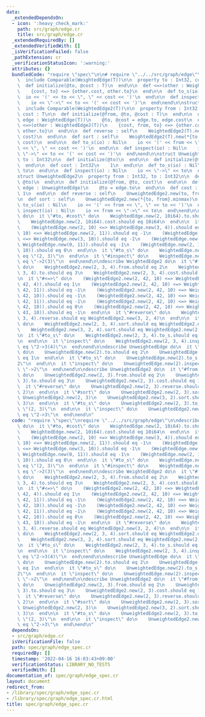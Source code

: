 ```yaml
---
data:
  _extendedDependsOn:
  - icon: ':heavy_check_mark:'
    path: src/graph/edge.cr
    title: src/graph/edge.cr
  _extendedRequiredBy: []
  _extendedVerifiedWith: []
  _isVerificationFailed: false
  _pathExtension: cr
  _verificationStatusIcon: ':warning:'
  attributes: {}
  bundledCode: "require \"spec\"\n\n# require \"../../src/graph/edge\"\nstruct WeightedEdge(T)\n\
    \  include Comparable(WeightedEdge(T))\n\n  property to : Int32, cost : T\n\n\
    \  def initialize(@to, @cost : T)\n  end\n\n  def <=>(other : WeightedEdge(T))\n\
    \    {cost, to} <=> {other.cost, other.to}\n  end\n\n  def to_s(io) : Nil\n  \
    \  io << '(' << to << \", \" << cost << ')'\n  end\n\n  def inspect(io) : Nil\n\
    \    io << \"->\" << to << '(' << cost << ')'\n  end\nend\n\nstruct WeightedEdge2(T)\n\
    \  include Comparable(WeightedEdge2(T))\n\n  property from : Int32, to : Int32,\
    \ cost : T\n\n  def initialize(@from, @to, @cost : T)\n  end\n\n  def initialize(@from,\
    \ edge : WeightedEdge(T))\n    @to, @cost = edge.to, edge.cost\n  end\n\n  def\
    \ <=>(other : WeightedEdge2(T))\n    {cost, from, to} <=> {other.cost, other.from,\
    \ other.to}\n  end\n\n  def reverse : self\n    WeightedEdge2(T).new(to, from,\
    \ cost)\n  end\n\n  def sort : self\n    WeightedEdge2(T).new(*{to, from}.minmax,\
    \ cost)\n  end\n\n  def to_s(io) : Nil\n    io << '(' << from << \", \" << to\
    \ << \", \" << cost << ')'\n  end\n\n  def inspect(io) : Nil\n    io << from <<\
    \ \"->\" << to << '(' << cost << ')'\n  end\nend\n\nstruct UnweightedEdge\n  property\
    \ to : Int32\n\n  def initialize(@to)\n  end\n\n  def initialize(@to, cost)\n\
    \  end\n\n  def cost : Int32\n    1\n  end\n\n  def to_s(io) : Nil\n    io <<\
    \ to\n  end\n\n  def inspect(io) : Nil\n    io << \"->\" << to\n  end\nend\n\n\
    struct UnweightedEdge2\n  property from : Int32, to : Int32\n\n  def initialize(@from,\
    \ @to)\n  end\n\n  def initialize(@from, @to, cost)\n  end\n\n  def initialize(@from,\
    \ edge : UnweightedEdge)\n    @to = edge.to\n  end\n\n  def cost : Int32\n   \
    \ 1\n  end\n\n  def reverse : self\n    UnweightedEdge2.new(to, from)\n  end\n\
    \n  def sort : self\n    UnweightedEdge2.new(*{to, from}.minmax)\n  end\n\n  def\
    \ to_s(io) : Nil\n    io << '(' << from << \", \" << to << ')'\n  end\n\n  def\
    \ inspect(io) : Nil\n    io << from << \"->\" << to\n  end\nend\n\ndescribe WeightedEdge\
    \ do\n  it \"#to, #cost\" do\n    WeightedEdge.new(2, 10i64).to.should eq 2\n\
    \    WeightedEdge.new(2, 10i64).cost.should eq 10i64\n  end\n\n  it \"#<=>\" do\n\
    \    (WeightedEdge.new(2, 10) <=> WeightedEdge.new(3, 4)).should eq 1\n    (WeightedEdge.new(2,\
    \ 10) <=> WeightedEdge.new(2, 11)).should eq -1\n    (WeightedEdge.new(2, 10)\
    \ <=> WeightedEdge.new(3, 10)).should eq -1\n    (WeightedEdge.new(2, 10) <=>\
    \ WeightedEdge.new(0, 11)).should eq -1\n    (WeightedEdge.new(2, 10) <=> WeightedEdge.new(2,\
    \ 10)).should eq 0\n  end\n\n  it \"#to_s\" do\n    WeightedEdge.new(2, 3).to_s.should\
    \ eq \"(2, 3)\"\n  end\n\n  it \"#inspect\" do\n    WeightedEdge.new(2, 3).inspect.should\
    \ eq \"->2(3)\"\n  end\nend\n\ndescribe WeightedEdge2 do\n  it \"#from, #to, #cost\"\
    \ do\n    WeightedEdge2.new(2, 3, 4).from.should eq 2\n    WeightedEdge2.new(2,\
    \ 3, 4).to.should eq 3\n    WeightedEdge2.new(2, 3, 4).cost.should eq 4\n  end\n\
    \n  it \"#<=>\" do\n    (WeightedEdge2.new(2, 42, 10) <=> WeightedEdge2.new(3,\
    \ 42, 4)).should eq 1\n    (WeightedEdge2.new(2, 42, 10) <=> WeightedEdge2.new(2,\
    \ 42, 11)).should eq -1\n    (WeightedEdge2.new(2, 42, 10) <=> WeightedEdge2.new(3,\
    \ 42, 10)).should eq -1\n    (WeightedEdge2.new(2, 42, 10) <=> WeightedEdge2.new(0,\
    \ 42, 11)).should eq -1\n    (WeightedEdge2.new(2, 42, 10) <=> WeightedEdge2.new(2,\
    \ 42, 10)).should eq 0\n    (WeightedEdge2.new(2, 42, 10) <=> WeightedEdge2.new(2,\
    \ 43, 10)).should eq -1\n  end\n\n  it \"#reverse\" do\n    WeightedEdge2.new(2,\
    \ 3, 4).reverse.should eq WeightedEdge2.new(3, 2, 4)\n  end\n\n  it \"#sort\"\
    \ do\n    WeightedEdge2.new(2, 3, 4).sort.should eq WeightedEdge2.new(2, 3, 4)\n\
    \    WeightedEdge2.new(3, 2, 4).sort.should eq WeightedEdge2.new(2, 3, 4)\n  end\n\
    \n  it \"#to_s\" do\n    WeightedEdge2.new(2, 3, 4).to_s.should eq \"(2, 3, 4)\"\
    \n  end\n\n  it \"inspect\" do\n    WeightedEdge2.new(2, 3, 4).inspect.should\
    \ eq \"2->3(4)\"\n  end\nend\n\ndescribe UnweightedEdge do\n  it \"#to, #cost\"\
    \ do\n    UnweightedEdge.new(2).to.should eq 2\n    UnweightedEdge.new(2).cost.should\
    \ eq 1\n  end\n\n  it \"#to_s\" do\n    UnweightedEdge.new(2).to_s.should eq \"\
    2\"\n  end\n\n  it \"inspect\" do\n    UnweightedEdge.new(2).inspect.should eq\
    \ \"->2\"\n  end\nend\n\ndescribe UnweightedEdge2 do\n  it \"#from, #to, #cost\"\
    \ do\n    UnweightedEdge2.new(2, 3).from.should eq 2\n    UnweightedEdge2.new(2,\
    \ 3).to.should eq 3\n    UnweightedEdge2.new(2, 3).cost.should eq 1\n  end\n\n\
    \  it \"#reverse\" do\n    UnweightedEdge2.new(2, 3).reverse.should eq UnweightedEdge2.new(3,\
    \ 2)\n  end\n\n  it \"#sort\" do\n    UnweightedEdge2.new(2, 3).sort.should eq\
    \ UnweightedEdge2.new(2, 3)\n    UnweightedEdge2.new(3, 2).sort.should eq UnweightedEdge2.new(2,\
    \ 3)\n  end\n\n  it \"#to_s\" do\n    UnweightedEdge2.new(2, 3).to_s.should eq\
    \ \"(2, 3)\"\n  end\n\n  it \"inspect\" do\n    UnweightedEdge2.new(2, 3).inspect.should\
    \ eq \"2->3\"\n  end\nend\n"
  code: "require \"spec\"\nrequire \"../../src/graph/edge\"\n\ndescribe WeightedEdge\
    \ do\n  it \"#to, #cost\" do\n    WeightedEdge.new(2, 10i64).to.should eq 2\n\
    \    WeightedEdge.new(2, 10i64).cost.should eq 10i64\n  end\n\n  it \"#<=>\" do\n\
    \    (WeightedEdge.new(2, 10) <=> WeightedEdge.new(3, 4)).should eq 1\n    (WeightedEdge.new(2,\
    \ 10) <=> WeightedEdge.new(2, 11)).should eq -1\n    (WeightedEdge.new(2, 10)\
    \ <=> WeightedEdge.new(3, 10)).should eq -1\n    (WeightedEdge.new(2, 10) <=>\
    \ WeightedEdge.new(0, 11)).should eq -1\n    (WeightedEdge.new(2, 10) <=> WeightedEdge.new(2,\
    \ 10)).should eq 0\n  end\n\n  it \"#to_s\" do\n    WeightedEdge.new(2, 3).to_s.should\
    \ eq \"(2, 3)\"\n  end\n\n  it \"#inspect\" do\n    WeightedEdge.new(2, 3).inspect.should\
    \ eq \"->2(3)\"\n  end\nend\n\ndescribe WeightedEdge2 do\n  it \"#from, #to, #cost\"\
    \ do\n    WeightedEdge2.new(2, 3, 4).from.should eq 2\n    WeightedEdge2.new(2,\
    \ 3, 4).to.should eq 3\n    WeightedEdge2.new(2, 3, 4).cost.should eq 4\n  end\n\
    \n  it \"#<=>\" do\n    (WeightedEdge2.new(2, 42, 10) <=> WeightedEdge2.new(3,\
    \ 42, 4)).should eq 1\n    (WeightedEdge2.new(2, 42, 10) <=> WeightedEdge2.new(2,\
    \ 42, 11)).should eq -1\n    (WeightedEdge2.new(2, 42, 10) <=> WeightedEdge2.new(3,\
    \ 42, 10)).should eq -1\n    (WeightedEdge2.new(2, 42, 10) <=> WeightedEdge2.new(0,\
    \ 42, 11)).should eq -1\n    (WeightedEdge2.new(2, 42, 10) <=> WeightedEdge2.new(2,\
    \ 42, 10)).should eq 0\n    (WeightedEdge2.new(2, 42, 10) <=> WeightedEdge2.new(2,\
    \ 43, 10)).should eq -1\n  end\n\n  it \"#reverse\" do\n    WeightedEdge2.new(2,\
    \ 3, 4).reverse.should eq WeightedEdge2.new(3, 2, 4)\n  end\n\n  it \"#sort\"\
    \ do\n    WeightedEdge2.new(2, 3, 4).sort.should eq WeightedEdge2.new(2, 3, 4)\n\
    \    WeightedEdge2.new(3, 2, 4).sort.should eq WeightedEdge2.new(2, 3, 4)\n  end\n\
    \n  it \"#to_s\" do\n    WeightedEdge2.new(2, 3, 4).to_s.should eq \"(2, 3, 4)\"\
    \n  end\n\n  it \"inspect\" do\n    WeightedEdge2.new(2, 3, 4).inspect.should\
    \ eq \"2->3(4)\"\n  end\nend\n\ndescribe UnweightedEdge do\n  it \"#to, #cost\"\
    \ do\n    UnweightedEdge.new(2).to.should eq 2\n    UnweightedEdge.new(2).cost.should\
    \ eq 1\n  end\n\n  it \"#to_s\" do\n    UnweightedEdge.new(2).to_s.should eq \"\
    2\"\n  end\n\n  it \"inspect\" do\n    UnweightedEdge.new(2).inspect.should eq\
    \ \"->2\"\n  end\nend\n\ndescribe UnweightedEdge2 do\n  it \"#from, #to, #cost\"\
    \ do\n    UnweightedEdge2.new(2, 3).from.should eq 2\n    UnweightedEdge2.new(2,\
    \ 3).to.should eq 3\n    UnweightedEdge2.new(2, 3).cost.should eq 1\n  end\n\n\
    \  it \"#reverse\" do\n    UnweightedEdge2.new(2, 3).reverse.should eq UnweightedEdge2.new(3,\
    \ 2)\n  end\n\n  it \"#sort\" do\n    UnweightedEdge2.new(2, 3).sort.should eq\
    \ UnweightedEdge2.new(2, 3)\n    UnweightedEdge2.new(3, 2).sort.should eq UnweightedEdge2.new(2,\
    \ 3)\n  end\n\n  it \"#to_s\" do\n    UnweightedEdge2.new(2, 3).to_s.should eq\
    \ \"(2, 3)\"\n  end\n\n  it \"inspect\" do\n    UnweightedEdge2.new(2, 3).inspect.should\
    \ eq \"2->3\"\n  end\nend\n"
  dependsOn:
  - src/graph/edge.cr
  isVerificationFile: false
  path: spec/graph/edge_spec.cr
  requiredBy: []
  timestamp: '2022-04-16 16:03:43+09:00'
  verificationStatus: LIBRARY_NO_TESTS
  verifiedWith: []
documentation_of: spec/graph/edge_spec.cr
layout: document
redirect_from:
- /library/spec/graph/edge_spec.cr
- /library/spec/graph/edge_spec.cr.html
title: spec/graph/edge_spec.cr
---
```

